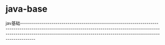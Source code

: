 # java-base
jav基础-------------------------------------------------------------------------------------------------------------------------------------------------------------------------------------------------------------------------------------------------